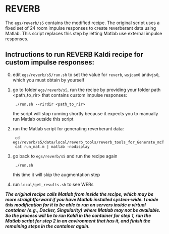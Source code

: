 REVERB
================================

The `egs/reverb/s5` contains the modified recipe. The original script uses a fixed set of 24 room impulse responses to create reverberant data using Matlab. This script replaces this step by letting Matlab use external impulse responses. 

## Inctructions to run REVERB Kaldi recipe for custom impulse responses:
0) edit `egs/reverb/s5/run.sh` to set the value for `reverb`, `wsjcam0` and`wjs0`, which you must obtain by yourself
1) go to folder `egs/reverb/s5`, run the recipe by providing your folder path <path_to_rir> that contains custom impulse responses:

        ./run.sh --rirdir <path_to_rir>
   the script will stop running shortly because it expects you to manually run Matlab outside this script
2) run the Matlab script for generating reverberant data:
        
        cd egs/reverb/s5/data/local/reverb_tools/reverb_tools_for_Generate_mcTrainData
        cat run_mat.m | matlab -nodisplay        
3) go back to `egs/reverb/s5` and run the recipe again 

        ./run.sh 
   this time it will skip the augmentation step
4) run `local/get_results.sh` to see WERs

***The original recipe calls Matlab from inside the recipe, which may be more straightforward if you have Matlab installed system-wide. I made this modification for it to be able to run on servers inside a virtual container (e.g., Docker, Singularity) where Matlab may not be available. So the process will be to run Kaldi in the container for step 1, run the Matlab script for step 2 in an environment that has it, and finish the remaining steps in the container again.***
